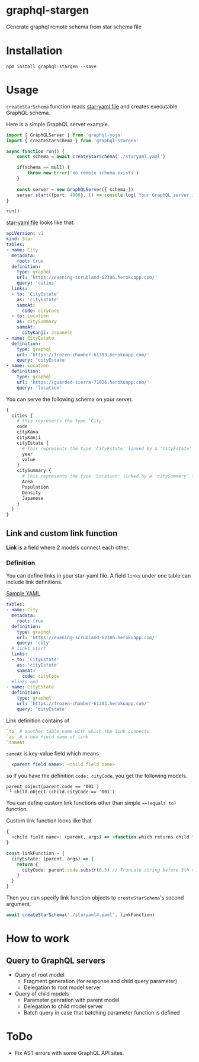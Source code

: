# graphql-stargen
Generate graphql remote schema from star schema file

# Installation

```
npm install graphql-stargen --save
```

# Usage

`createStarSchema` function reads [star-yaml file](https://github.com/onelittlenightmusic/star-yaml) and creates executable GraphQL schema.

Here is a simple GraphQL server example.

```typescript
import { GraphQLServer } from 'graphql-yoga'
import { createStarSchema } from 'graphql-stargen'

async function run() {
	const schema = await createStarSchema('./staryaml.yaml')

	if(schema == null) {
		throw new Error('no remote schema exists')
	}
	
	const server = new GraphQLServer({ schema })
	server.start({port: 4000}, () => console.log(`Your GraphQL server is running now ...`))
}

run()
```

[star-yaml file](https://github.com/onelittlenightmusic/star-yaml) looks like that.

```yaml
apiVersion: v1
kind: Star
tables:
- name: City
  metadata:
    root: true
  definition:
    type: graphql
    url: 'https://evening-scrubland-62386.herokuapp.com/'
    query: 'cities'
  links:
  - to: 'CityEstate'
    as: 'cityEstate'
    sameAt:
      code: cityCode
  - to: Location
    as: citySummary
    sameAt:
      cityKanji: Japanese
- name: CityEstate
  definition:
    type: graphql
    url: 'https://frozen-chamber-61303.herokuapp.com/'
    query: 'cityEstate'
- name: Location
  definition:
    type: graphql
    url: 'https://guarded-sierra-71026.herokuapp.com/'
    query: 'location'
```

You can serve the following schema on your server.

```graphql
{
  cities {
    # this represents the type 'City'
    code
    cityKana
    cityKanji
    cityEstate {
      # this represents the type 'CityEstate' linked by a 'cityEstate' field
      year
      value
    }
    citySummary {
      # this represents the type 'Location' linked by a 'citySummary' field
      Area
      Population
      Density
      Japanese
    }
  }
}
```

## Link and custom link function

**Link** is a field where 2 models connect each other.

### Definition

You can define links in your star-yaml file.
A field `links` under one table can include link definitions.

[Sample YAML](./staryaml4.yaml) 

```yaml
tables:
- name: City
  metadata:
    root: true
  definition:
    type: graphql
    url: 'https://evening-scrubland-62386.herokuapp.com/'
    query: 'city'
  # links start
  links:  
  - to: 'CityEstate'
    as: 'cityEstate'
    sameAt:
      code: cityCode
  #links end
- name: CityEstate
  definition:
    type: graphql
    url: 'https://frozen-chamber-61303.herokuapp.com/'
    query: 'cityEstate'
```

Link definition contains of 
```yaml
`to` # another table name with which the link connects
`as` # a new field name of link
`sameAt` 
```

`sameAt` is key-value field which means 
```yaml
  <parent field name>: <child field name>
```

so if you have the definition `code: cityCode`, you get the following models.

```
parent object(parent.code == '001')
 └ child object (child.cityCode == '001')
```

You can define custom link functions other than simple `==(equals to)` function.

Custom link function looks like that

```typescript
{
  <child field name>: (parent, args) => <function which returns child field value condition>
}
```

```typescript
const linkFunction = {
  cityEstate: (parent, args) => {
    return {
      cityCode: parent.code.substr(0,5) // Truncate string before 5th charactor.
    }
  }
}
```

Then you can specify link function objects to `createStarSchema`'s second argument.

```typescript
await createStarSchema('./staryaml4.yaml', linkFunction)
```

# How to work

## Query to GraphQL servers

- Query of root model
  - Fragment generation (for response and child query parameter)
  - Delegation to root model server
- Query of child models
  - Parameter genration with parent model
  - Delegation to child model server
  - Batch query in case that batching parameter function is defined

# ToDo

- Fix AST errors with some GraphQL API sites.
